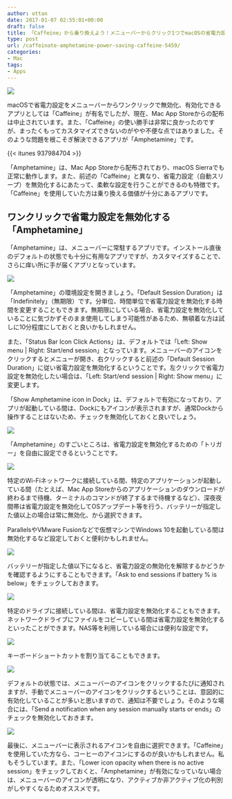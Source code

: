 ```yaml
---
author: ottan
date: 2017-01-07 02:55:01+00:00
draft: false
title: 「Caffeine」から乗り換えよう！メニューバーからクリック1つでmacOSの省電力設定を無効化、有効化できる「Amphetamine」
type: post
url: /caffeinate-amphetamine-power-saving-caffeine-5459/
categories:
- Mac
tags:
- Apps
---
```


![](/uploads/2017/01/170107-587053f7a5403.jpg)






macOSで省電力設定をメニューバーからワンクリックで無効化、有効化できるアプリとしては「Caffeine」が有名でしたが、現在、Mac App Storeからの配布は中止されています。また、「Caffeine」の使い勝手は非常に良かったのですが、まったくもってカスタマイズできないのがやや不便な点ではありました。そのような問題を根こそぎ解決できるアプリが「Amphetamine」です。



{{< itunes 937984704 >}}



「Amphetamine」は、Mac App Storeから配布されており、macOS Sierraでも正常に動作します。また、前述の「Caffeine」と異なり、省電力設定（自動スリープ）を無効化するにあたって、柔軟な設定を行うことができるのも特徴です。「Caffeine」を使用していた方は乗り換える価値が十分にあるアプリです。





## ワンクリックで省電力設定を無効化する「Amphetamine」





「Amphetamine」は、メニューバーに常駐するアプリです。インストール直後のデフォルトの状態でも十分に有用なアプリですが、カスタマイズすることで、さらに痒い所に手が届くアプリとなっています。





![](/uploads/2017/01/170107-587053fdf4209.png)






「Amphetamine」の環境設定を開きましょう。「Default Session Duration」は「Indefinitely」（無期限）です。分単位、時間単位で省電力設定を無効化する時間を変更することもできます。無期限にしている場合、省電力設定を無効化していることに気づかずそのまま使用してしまう可能性があるため、無頓着な方は試しに10分程度にしておくと良いかもしれません。





また、「Status Bar Icon Click Actions」は、デフォルトでは「Left: Show menu | Right: Start/end session」となっています。メニューバーのアイコンをクリックするとメニューが開き、右クリックすると前述の「Default Session Duration」に従い省電力設定を無効化するということです。左クリックで省電力設定を無効化したい場合は、「Left: Start/end session | Right: Show menu」に変更します。





「Show Amphetamine icon in Dock」は、デフォルトで有効になっており、アプリが起動している間は、Dockにもアイコンが表示されますが、通常Dockから操作することはないため、チェックを無効化しておくと良いでしょう。





![](/uploads/2017/01/170107-5870540e82e5c.png)






「Amphetamine」のすごいところは、省電力設定を無効化するための「トリガー」を自由に設定できるということです。





![](/uploads/2017/01/170107-5870541464a45.png)






特定のWi-Fiネットワークに接続している間、特定のアプリケーションが起動している間（たとえば、Mac App Storeからのアプリケーションのダウンロードが終わるまで待機、ターミナルのコマンドが終了するまで待機するなど）、深夜夜間帯は省電力設定を無効化してOSアップデート等を行う、バッテリーが指定した値以上の場合は常に無効化、から選択できます。





ParallelsやVMware Fusionなどで仮想マシンでWindows 10を起動している間は無効化するなど設定しておくと便利かもしれません。





![](/uploads/2017/01/170107-5870541a79e6f.png)






バッテリーが指定した値以下になると、省電力設定の無効化を解除するかどうかを確認するようにすることもできます。「Ask to end sessions if battery % is below」をチェックしておきます。





![](/uploads/2017/01/170107-58705424e7108.png)






特定のドライブに接続している間は、省電力設定を無効化することもできます。ネットワークドライブにファイルをコピーしている間は省電力設定を無効化するといったことができます。NAS等を利用している場合には便利な設定です。





![](/uploads/2017/01/170107-5870542a95c8c.png)






キーボードショートカットを割り当てることもできます。





![](/uploads/2017/01/170107-58705436b58f6.png)






デフォルトの状態では、メニューバーのアイコンをクリックするたびに通知されますが、手動でメニューバーのアイコンをクリックするということは、意図的に有効化していることが多いと思いますので、通知は不要でしょう。そのような場合には、「Send a notification when any session manually starts or ends」のチェックを無効化しておきます。





![](/uploads/2017/01/170107-5870543125fd1.png)






最後に、メニューバーに表示されるアイコンを自由に選択できます。「Caffeine」を使用していた方なら、コーヒーのアイコンにするのが良いかもしれません。私もそうしています。また、「Lower icon opacity when there is no active session」をチェックしておくと、「Amphetamine」が有効になっていない場合は、メニューバーのアイコンが透明になり、アクティブか非アクティブ化の判別がしやすくなるためオススメです。
